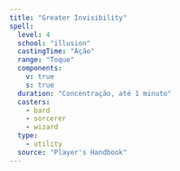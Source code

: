 ```yaml
---
title: "Greater Invisibility"
spell:
  level: 4
  school: "illusion"
  castingTime: "Ação"
  range: "Toque"
  components:
    v: true
    s: true
  duration: "Concentração, até 1 minuto"
  casters:
    - bard
    - sorcerer
    - wizard
  type:
    - utility
  source: "Player's Handbook"
---
```

